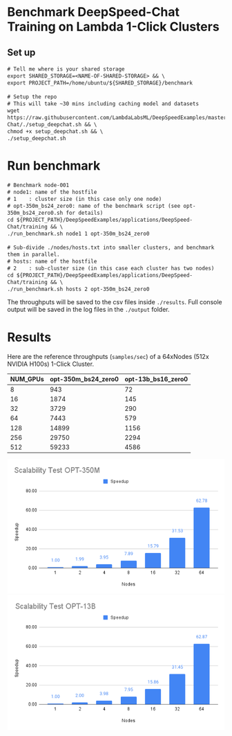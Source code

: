 # Benchmark DeepSpeed-Chat Training on Lambda 1-Click Clusters

## Set up
```
# Tell me where is your shared storage
export SHARED_STORAGE=<NAME-OF-SHARED-STORAGE> && \
export PROJECT_PATH=/home/ubuntu/${SHARED_STORAGE}/benchmark

# Setup the repo
# This will take ~30 mins including caching model and datasets
wget https://raw.githubusercontent.com/LambdaLabsML/DeepSpeedExamples/master/applications/DeepSpeed-Chat/./setup_deepchat.sh && \
chmod +x setup_deepchat.sh && \
./setup_deepchat.sh
```


# Run benchmark
```
# Benchmark node-001
# node1: name of the hostfile
# 1    : cluster size (in this case only one node)
# opt-350m_bs24_zero0: name of the benchmark script (see opt-350m_bs24_zero0.sh for details)
cd ${PROJECT_PATH}/DeepSpeedExamples/applications/DeepSpeed-Chat/training && \
./run_benchmark.sh node1 1 opt-350m_bs24_zero0

# Sub-divide ./nodes/hosts.txt into smaller clusters, and benchmark them in parallel.
# hosts: name of the hostfile
# 2    : sub-cluster size (in this case each cluster has two nodes)
cd ${PROJECT_PATH}/DeepSpeedExamples/applications/DeepSpeed-Chat/training && \
./run_benchmark.sh hosts 2 opt-350m_bs24_zero0
```

The throughputs will be saved to the csv files inside `./results`. Full console output will be saved in the log files in the `./output` folder.

# Results
Here are the reference throughputs (`samples/sec`) of a 64xNodes (512x NVIDIA H100s) 1-Click Cluster.

| NUM_GPUs | opt-350m_bs24_zero0 | opt-13b_bs16_zero0 |
|----------|---------------------|--------------------|
| 8        |      943        |       72       |
| 16       |     1874        |      145       |
| 32       |     3729        |      290       |
| 64       |     7443        |      579       |
| 128      |    14899        |     1156       |
| 256      |    29750        |     2294       |
| 512      |    59233        |     4586       |


<p align="center">
  <img src="./imgs/Scalability_OPT-350M.png" alt="OPT-350M" title="Scalability for OPT-350M across a 64xNodes (512x NVIDIA H100) Cluster">
  <img src="./imgs/Scalability_OPT-13B.png" alt="OPT-13B" title="Scalability for OPT-13B across a 64xNodes (512x NVIDIA H100) Cluster">
</p>
